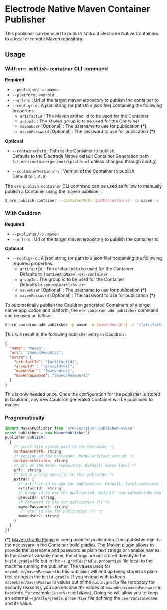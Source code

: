 # Electrode Native Maven Container Publisher

This publisher can be used to publish Android Electrode Native Containers to a local or remote Maven repository.

## Usage

### **With `ern publish-container` CLI command**

**Required**

- `--publisher/-p` : `maven`
- `--platform` : `android`
- `--url/-u` : Url of the target maven repository to publish the container to
- `--config/-c` : A json string (or path to a json file) containing the following properties:
  - `artifactId` : The Maven artifact id to be used for the Container
  - `groupId` : The Maven group id to be used for the Container
  - `mavenUser` [Optional] : The username to use for publication **(*)** 
  - `mavenPassword` [Optional] : The password to use for publication **(*)**

**Optional**

- `--containerPath` : Path to the Container to publish.  
Defaults to the Electrode Native default Container Generation path (`~/.ern/containergen/out/[platform]` unless changed through config)

- `--containerVersion/-v` : Version of the Container to publish.  
Default to `1.0.0`

 The `ern publish-container` CLI command can be used as follow to manually publish a Container using the maven publisher :

```bash
$ ern publish-container --containerPath [pathToContainer] -p maven -v [containerVersion] -u [mavenRepoUrl] -c '{"artifactId":"[artifactId]", "groupId":"[groupId]", "mavenUser":"[mavenUser]", "mavenPasword":"[mavenPassword]"}'
```  

### **With Cauldron**

**Required**

- `--publisher/-p` : `maven`
- `--url/-u` : Url of the target maven repository to publish the container to

**Optional**

- `--config/-c` : A json string (or path to a json file) containing the following required properties:
  - `artifactId` : The artifact id to be used for the Container  
  Defaults to `[nativeAppName]-ern-container`
  - `groupId` : The group id to be used for the Container  
  Defaults to `com.walmartlabs.ern`
  - `mavenUser` [Optional] : The username to use for publication **(*)** 
  - `mavenPassword` [Optional] : The password to use for publication **(*)**

To automatically publish the Cauldron generated Containers of a target native application and platform, the `ern cauldron add publisher` command can be used as follow :

```bash
$ ern cauldron add publisher -p maven -u [mavenRepoUrl] -c '{"artifactId":"[artifactId]", "groupId":"[groupId]", "mavenUser":"[mavenUser]"", "mavenPassword": "[mavenPassword]"}' 
```

This will result in the following publisher entry in Cauldron :

```json
{
  "name": "maven",
  "url": "[mavenRepoUrl]",
  "extra": {
    "artifactId": "[artifactId]",
    "groupId" : "[groupIdVal]",
    "mavenUser": "[mavenUser]",
    "mavenPassword": "[mavenPassword]"
  }
}
```

This is only needed once. Once the configuration for the publisher is stored in Cauldron, any new Cauldron generated Container will be publihsed to maven.

### **Programatically**

```js
import MavenPublisher from 'ern-container-publisher-maven'
const publisher = new MavenPublisher()
publisher.publish(
  {
    /* Local file system path to the Container */
    containerPath: string
    /* Version of the Container. Maven artifact version */
    containerVersion: string
    /* Url of the maven repository. Default: maven local */
    url?: string
    /* Extra config specific to this publisher */
    extra?: {
      /* Artifact id to use for publication. Default: local-container */
      artifactId?: string
      /* Group id to use for publication. Default: com.walmartlabs.ern */
      groupId?: string
      /* Password to use for publication (*) */
      mavenPassword?: string
       /* User to use for publication (*) */
      mavenUser?: string
    }
  }
})
```


**(*)** [Maven Gradle Plugin](https://docs.gradle.org/current/userguide/maven_plugin.html) is being used for publication (This publisher injects the necessary in the Container build.gradle). The Maven plugin allows to provide the username and password as plain text strings or variable names. In the case of variable name, the strings are not stored directly in the `build.gradle` file but in the `~/.gradle/gradle.properties` file local to the machine running the publisher. 
The values used for `mavenUser`/`mavenPassword` in this publisher will end up being stored as plain text strings in the `build.gradle`. If you instead with to keep `mavenUser`/`mavenPassword` values out of the `build.gradle` file (probably for security reasons), you can enclose the values of `mavenUser`/`mavenPassword` in brackets. For example `[userVariableName]`. Doing so will allow you to keep an external `~/gradle/gradle.properties` file defining the `userVariableName` and its value.
